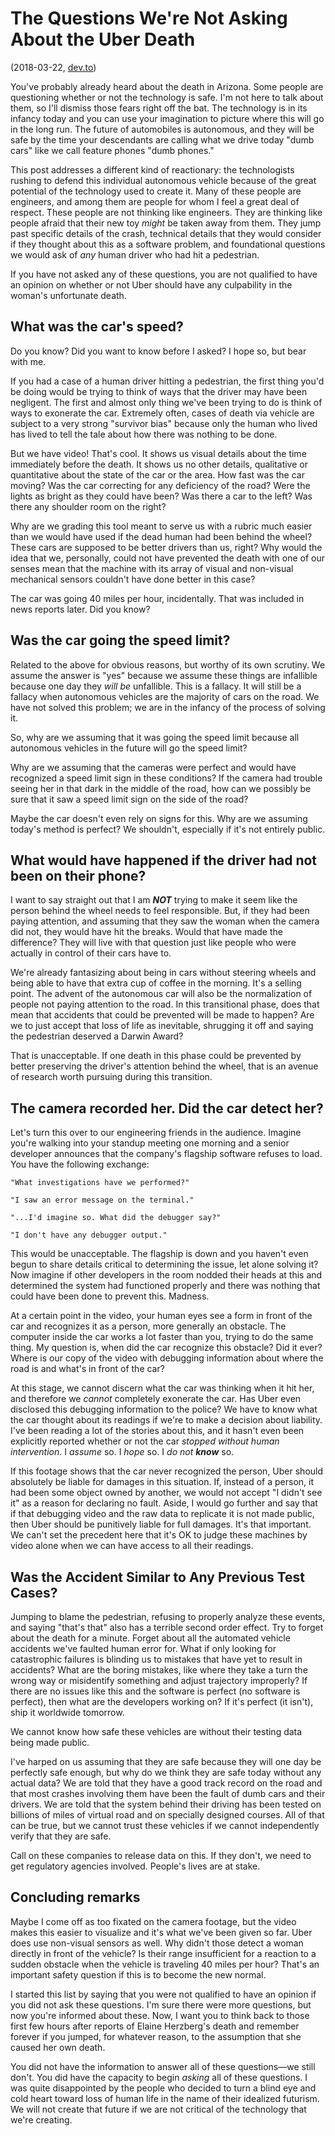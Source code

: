 # The Questions We're Not Asking About the Uber Death 
(2018-03-22, [dev.to](https://dev.to/lethargilistic/the-questions-were-not-asking-about-the-uber-death-fj5))

You've probably already heard about the death in Arizona. Some people are questioning whether or not the technology is safe. I'm not here to talk about them, so I'll dismiss those fears right off the bat. The technology is in its infancy today and you can use your imagination to picture where this will go in the long run. The future of automobiles is autonomous, and they will be safe by the time your descendants are calling what we drive today "dumb cars" like we call feature phones "dumb phones."

This post addresses a different kind of reactionary: the technologists rushing to defend this individual autonomous vehicle because of the great potential of the technology used to create it. Many of these people are engineers, and among them are people for whom I feel a great deal of respect.  These people are not thinking like engineers. They are thinking like people afraid that their new toy *might* be taken away from them. They jump past specific details of the crash, technical details that they would consider if they thought about this as a software problem, and foundational questions we would ask of *any* human driver who had hit a pedestrian.  

If you have not asked any of these questions, you are not qualified to have an opinion on whether or not Uber should have any culpability in the woman's unfortunate death.  

## What was the car's speed?
Do you know? Did you want to know before I asked? I hope so, but bear with me.

If you had a case of a human driver hitting a pedestrian, the first thing you'd be doing would be trying to think of ways that the driver may have been negligent. The first and almost only thing we've been trying to do is think of ways to exonerate the car. Extremely often, cases of death via vehicle are subject to a very strong "survivor bias" because only the human who lived has lived to tell the tale about how there was nothing to be done.

But we have video! That's cool. It shows us visual details about the time immediately before the death. It shows us no other details, qualitative or quantitative about the state of the car or the area. How fast was the car moving? Was the car correcting for any deficiency of the road? Were the lights as bright as they could have been? Was there a car to the left? Was there any shoulder room on the right?

Why are we grading this tool meant to serve us with a rubric much easier than we would have used if the dead human had been behind the wheel? These cars are supposed to be better drivers than us, right? Why would the idea that we, personally, could not have prevented the death with one of our senses mean that the machine with its array of visual and non-visual mechanical sensors couldn't have done better in this case?

The car was going 40 miles per hour, incidentally. That was included in news reports later. Did you know?

## Was the car going the speed limit?
Related to the above for obvious reasons, but worthy of its own scrutiny. We assume the answer is "yes" because we assume these things are infallible because one day they *will be* unfallible. This is a fallacy. It will still be a fallacy when autonomous vehicles are the majority of cars on the road. We have not solved this problem; we are in the infancy of the process of solving it.

So, why are we assuming that it was going the speed limit because all autonomous vehicles in the future will go the speed limit?

Why are we assuming that the cameras were perfect and would have recognized a speed limit sign in these conditions? If the camera had trouble seeing her in that dark in the middle of the road, how can we possibly be sure that it saw a speed limit sign on the side of the road?

Maybe the car doesn't even rely on signs for this. Why are we assuming today's method is perfect?  We shouldn't, especially if it's not entirely public.

## What would have happened if the driver had not been on their phone?
I want to say straight out that I am ***NOT*** trying to make it seem like the person behind the wheel needs to feel responsible. But, if they had been paying attention, and assuming that they saw the woman when the camera did not, they would have hit the breaks. Would that have made the difference? They will live with that question just like people who were actually in control of their cars have to.  

We're already fantasizing about being in cars without steering wheels and being able to have that extra cup of coffee in the morning. It's a selling point. The advent of the autonomous car will also be the normalization of people not paying attention to the road. In this transitional phase, does that mean that accidents that could be prevented will be made to happen? Are we to just accept that loss of life as inevitable, shrugging it off and saying the pedestrian deserved a Darwin Award?

That is unacceptable. If one death in this phase could be prevented by better preserving the driver's attention behind the wheel, that is an avenue of research worth pursuing during this transition.  

## The camera recorded her. Did the car detect her?
Let's turn this over to our engineering friends in the audience. Imagine you're walking into your standup meeting one morning and a senior developer announces that the company's flagship software refuses to load. You have the following exchange:

    "What investigations have we performed?"

    "I saw an error message on the terminal."

    "...I'd imagine so. What did the debugger say?"

    "I don't have any debugger output."

This would be unacceptable. The flagship is down and you haven't even begun to share details critical to determining the issue, let alone solving it? Now imagine if other developers in the room nodded their heads at this and determined the system had functioned properly and there was nothing that could have been done to prevent this. Madness.

At a certain point in the video, your human eyes see a form in front of the car and recognizes it as a person, more generally an obstacle. The computer inside the car works a lot faster than you, trying to do the same thing. My question is, when did the car recognize this obstacle? Did it ever? Where is our copy of the video with debugging information about where the road is and what's in front of the car?  

At this stage, we cannot discern what the car was thinking when it hit her, and therefore we *cannot* completely exonerate the car. Has Uber even disclosed this debugging information to the police? We have to know what the car thought about its readings if we're to make a decision about liability. I've been reading a lot of the stories about this, and it hasn't even been explicitly reported whether or not the car *stopped without human intervention*. I *assume* so. I *hope* so. I *do not* ***know*** so.

If this footage shows that the car never recognized the person, Uber should absolutely be liable for damages in this situation. If, instead of a person, it had been some object owned by another, we would not accept "I didn't see it" as a reason for declaring no fault. Aside, I would go further and say that if that debugging video and the raw data to replicate it is not made public, then Uber should be punitively liable for full damages. It's that important. We can't set the precedent here that it's OK to judge these machines by video alone when we can have access to all their readings.

## Was the Accident Similar to Any Previous Test Cases?
Jumping to blame the pedestrian, refusing to properly analyze these events, and saying "that's that" also has a terrible second order effect. Try to forget about the death for a minute. Forget about all the automated vehicle accidents we've faulted human error for. What if only looking for catastrophic failures is blinding us to mistakes that have yet to result in accidents? What are the boring mistakes, like where they take a turn the wrong way or misidentify something and adjust trajectory improperly? If there are no issues like this and the software is perfect (no software is perfect), then what are the developers working on? If it's perfect (it isn't), ship it worldwide tomorrow.  

We cannot know how safe these vehicles are without their testing data being made
public. 

I've harped on us assuming that they are safe because they will one day be perfectly safe enough, but why do we think they are safe today without any actual data? We are told that they have a good track record on the road and that most crashes involving them have been the fault of dumb cars and their drivers.  We are told that the system behind their driving has been tested on billions of miles of virtual road and on specially designed courses. All of that can be true, but we cannot trust these vehicles if we cannot independently verify that they are safe.

Call on these companies to release data on this. If they don't, we need to get regulatory agencies involved. People's lives are at stake.  

## Concluding remarks
Maybe I come off as too fixated on the camera footage, but the video makes this easier to visualize and it's what we've been given so far. Uber does use non-visual sensors as well. Why didn't those detect a woman directly in front of the vehicle? Is their range insufficient for a reaction to a sudden obstacle when the vehicle is traveling 40 miles per hour? That's an important safety question if this is to become the new normal.  

I started this list by saying that you were not qualified to have an opinion if you did not ask these questions. I'm sure there were more questions, but now you're informed about these. Now, I want you to think back to those first few hours after reports of Elaine Herzberg's death and remember forever if you jumped, for whatever reason, to the assumption that she caused her own death.

You did not have the information to answer all of these questions&mdash;we still don't. You did have the capacity to begin *asking* all of these questions. I was quite disappointed by the people who decided to turn a blind eye and cold heart toward loss of human life in the name of their idealized futurism. We will not create that future if we are not critical of the technology that we're creating.
